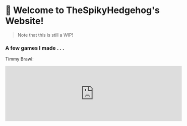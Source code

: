 
# 👋 Welcome to TheSpikyHedgehog's Website!

> Note that this is still a WIP!

### A few games I made . . .
Timmy Brawl:
<iframe frameborder="0" src="https://itch.io/embed/2284028?border_width=5" width="560" height="175"><a href="https://thespikyhedgehog.itch.io/timmy-brawl">Timmy Brawl by TheSpikyHedgehog</a></iframe>
